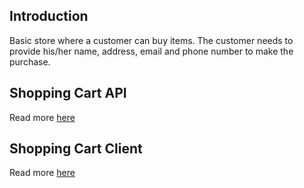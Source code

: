 ## Introduction
Basic store where a customer can buy items. The customer needs to provide his/her name, address, email and phone number 
to make the purchase.

## Shopping Cart API
Read more [here](https://github.com/jhonnar-rodriguez/evertec-shopping-cart/blob/master/shopping-cart-api)

## Shopping Cart Client
Read more [here](https://github.com/jhonnar-rodriguez/evertec-shopping-cart/blob/master/shopping-cart-client)